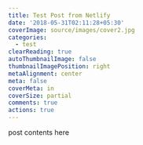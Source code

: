 ```yaml
---
title: Test Post from Netlify
date: '2018-05-31T02:11:28+05:30'
coverImage: source/images/cover2.jpg
categories:
  - test
clearReading: true
autoThumbnailImage: false
thumbnailImagePosition: right
metaAlignment: center
meta: false
coverMeta: in
coverSize: partial
comments: true
actions: true
---
```

post contents here
